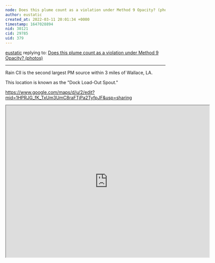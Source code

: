 ```yaml
---
node: Does this plume count as a violation under Method 9 Opacity? (photos)
author: eustatic
created_at: 2022-03-11 20:01:34 +0000
timestamp: 1647028894
nid: 30121
cid: 29785
uid: 379
---
```




[eustatic](../profile/eustatic) replying to: [Does this plume count as a violation under Method 9 Opacity? (photos)](../notes/eustatic/03-11-2022/does-this-plume-count-as-a-violation-under-method-9-opacity-photos)

----
Rain CII is the second largest PM source within 3 miles of Wallace, LA.

This location is known as the "Dock Load-Out Spout."

https://www.google.com/maps/d/u/2/edit?mid=1HPRJG_fK_TxUm3UmC8raFTjPa2TyfpJF&usp=sharing

<iframe src="https://www.google.com/maps/d/u/2/embed?mid=1HPRJG_fK_TxUm3UmC8raFTjPa2TyfpJF&ehbc=2E312F" width="640" height="480"></iframe>